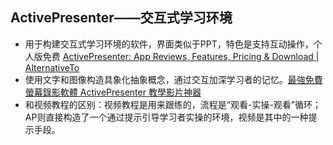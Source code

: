## ActivePresenter——交互式学习环境
- 用于构建交互式学习环境的软件，界面类似于PPT，特色是支持互动操作，个人版免费 [ActivePresenter: App Reviews, Features, Pricing & Download | AlternativeTo](https://alternativeto.net/software/activepresenter/about/)
- 使用文字和图像构造具象化抽象概念，通过交互加深学习者的记忆。[最強免費螢幕錄影軟體 ActivePresenter 教學影片神器](https://www.playpcesor.com/2016/01/activepresenter.html)
- 和视频教程的区别：视频教程是用来跟练的，流程是“观看-实操-观看”循环；AP则直接构造了一个通过提示引导学习者实操的环境，视频是其中的一种提示手段。